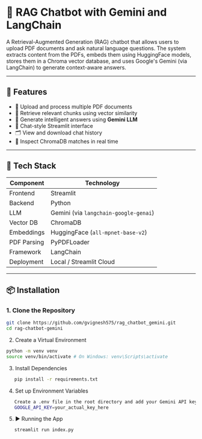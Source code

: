 # 🤖 RAG Chatbot with Gemini and LangChain

A Retrieval-Augmented Generation (RAG) chatbot that allows users to upload PDF documents and ask natural language questions. The system extracts content from the PDFs, embeds them using HuggingFace models, stores them in a Chroma vector database, and uses Google's Gemini (via LangChain) to generate context-aware answers.

---

## 🚀 Features

- 📁 Upload and process multiple PDF documents
- 🧠 Retrieve relevant chunks using vector similarity
- 🤖 Generate intelligent answers using **Gemini LLM**
- 💬 Chat-style Streamlit interface
- 🗂 View and download chat history
- 🧪 Inspect ChromaDB matches in real time

---

## 🧰 Tech Stack

| Component   | Technology                            |
| ----------- | ------------------------------------- |
| Frontend    | Streamlit                             |
| Backend     | Python                                |
| LLM         | Gemini (via `langchain-google-genai`) |
| Vector DB   | ChromaDB                              |
| Embeddings  | HuggingFace (`all-mpnet-base-v2`)     |
| PDF Parsing | PyPDFLoader                           |
| Framework   | LangChain                             |
| Deployment  | Local / Streamlit Cloud               |

---

## 📦 Installation

### 1. Clone the Repository

```bash
git clone https://github.com/gvignesh575/rag_chatbot_gemini.git
cd rag-chatbot-gemini
```

2. Create a Virtual Environment

```bash
python -m venv venv
source venv/bin/activate # On Windows: venv\Scripts\activate
```

3. Install Dependencies

```bash
   pip install -r requirements.txt
```

4. Set up Environment Variables

```bash
   Create a .env file in the root directory and add your Gemini API key:
   GOOGLE_API_KEY=your_actual_key_here
```

5. ▶️ Running the App

```bash
   streamlit run index.py
```

